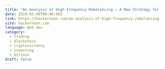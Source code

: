 ```yaml
---
title: "An Analysis of High Frequency Rebalancing — A New Strategy for Crypto Portfolio Management"
date: 2019-05-09T00:00:00Z
link: https://hackernoon.com/an-analysis-of-high-frequency-rebalancing-a-new-strategy-for-crypto-portfolio-management-da95fe7d4fd4?source=rss----3a8144eabfe3---4&utm_medium=RSS&utm_source=news.12bit.vn
site: hackernoon.com
language: Web dev
category:
  - trading
  - blockchain
  - cryptocurrency
  - investing
  - bitcoin
draft: false
---
```


